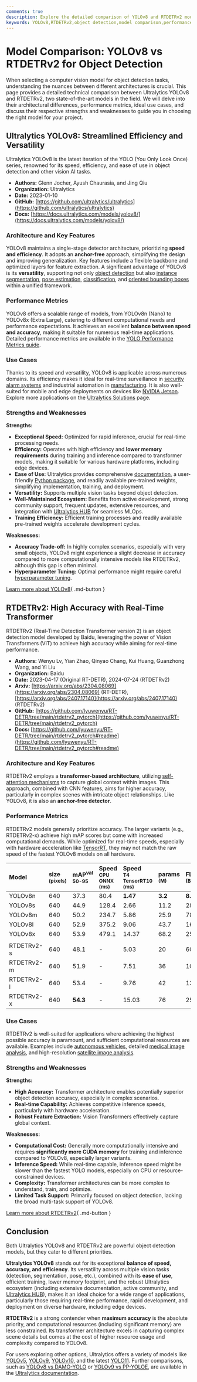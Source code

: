 ```yaml
---
comments: true
description: Explore the detailed comparison of YOLOv8 and RTDETRv2 models for object detection. Discover their architecture, performance, and best use cases.
keywords: YOLOv8,RTDETRv2,object detection,model comparison,performance metrics,real-time detection,transformer-based models,computer vision,Ultralytics
---
```


# Model Comparison: YOLOv8 vs RTDETRv2 for Object Detection

When selecting a computer vision model for object detection tasks, understanding the nuances between different architectures is crucial. This page provides a detailed technical comparison between Ultralytics YOLOv8 and RTDETRv2, two state-of-the-art models in the field. We will delve into their architectural differences, performance metrics, ideal use cases, and discuss their respective strengths and weaknesses to guide you in choosing the right model for your project.

<script async src="https://cdn.jsdelivr.net/npm/chart.js"></script>
<script defer src="../../javascript/benchmark.js"></script>

<canvas id="modelComparisonChart" width="1024" height="400" active-models='["YOLOv8", "RTDETRv2"]'></canvas>

## Ultralytics YOLOv8: Streamlined Efficiency and Versatility

Ultralytics YOLOv8 is the latest iteration of the YOLO (You Only Look Once) series, renowned for its speed, efficiency, and ease of use in object detection and other vision AI tasks.

- **Authors:** Glenn Jocher, Ayush Chaurasia, and Jing Qiu
- **Organization:** Ultralytics
- **Date:** 2023-01-10
- **GitHub:** [https://github.com/ultralytics/ultralytics](https://github.com/ultralytics/ultralytics)
- **Docs:** [https://docs.ultralytics.com/models/yolov8/](https://docs.ultralytics.com/models/yolov8/)

### Architecture and Key Features

YOLOv8 maintains a single-stage detector architecture, prioritizing **speed and efficiency**. It adopts an **anchor-free** approach, simplifying the design and improving generalization. Key features include a flexible backbone and optimized layers for feature extraction. A significant advantage of YOLOv8 is its **versatility**, supporting not only [object detection](https://docs.ultralytics.com/tasks/detect/) but also [instance segmentation](https://docs.ultralytics.com/tasks/segment/), [pose estimation](https://docs.ultralytics.com/tasks/pose/), [classification](https://docs.ultralytics.com/tasks/classify/), and [oriented bounding boxes](https://docs.ultralytics.com/tasks/obb/) within a unified framework.

### Performance Metrics

YOLOv8 offers a scalable range of models, from YOLOv8n (Nano) to YOLOv8x (Extra Large), catering to different computational needs and performance expectations. It achieves an excellent **balance between speed and accuracy**, making it suitable for numerous real-time applications. Detailed performance metrics are available in the [YOLO Performance Metrics guide](https://docs.ultralytics.com/guides/yolo-performance-metrics/).

### Use Cases

Thanks to its speed and versatility, YOLOv8 is applicable across numerous domains. Its efficiency makes it ideal for real-time surveillance in [security alarm systems](https://docs.ultralytics.com/guides/security-alarm-system/) and industrial automation in [manufacturing](https://www.ultralytics.com/solutions/ai-in-manufacturing). It is also well-suited for mobile and edge deployments on devices like [NVIDIA Jetson](https://docs.ultralytics.com/guides/nvidia-jetson/). Explore more applications on the [Ultralytics Solutions](https://www.ultralytics.com/solutions) page.

### Strengths and Weaknesses

**Strengths:**

- **Exceptional Speed:** Optimized for rapid inference, crucial for real-time processing needs.
- **Efficiency:** Operates with high efficiency and **lower memory requirements** during training and inference compared to transformer models, making it suitable for various hardware platforms, including edge devices.
- **Ease of Use:** Ultralytics provides comprehensive [documentation](https://docs.ultralytics.com/models/yolov8/), a user-friendly [Python package](https://docs.ultralytics.com/usage/python/), and readily available pre-trained weights, simplifying implementation, training, and deployment.
- **Versatility:** Supports multiple vision tasks beyond object detection.
- **Well-Maintained Ecosystem:** Benefits from active development, strong community support, frequent updates, extensive resources, and integration with [Ultralytics HUB](https://www.ultralytics.com/hub) for seamless MLOps.
- **Training Efficiency:** Efficient training processes and readily available pre-trained weights accelerate development cycles.

**Weaknesses:**

- **Accuracy Trade-off:** In highly complex scenarios, especially with very small objects, YOLOv8 might experience a slight decrease in accuracy compared to more computationally intensive models like RTDETRv2, although this gap is often minimal.
- **Hyperparameter Tuning:** Optimal performance might require careful [hyperparameter tuning](https://docs.ultralytics.com/guides/hyperparameter-tuning/).

[Learn more about YOLOv8](https://docs.ultralytics.com/models/yolov8/){ .md-button }

## RTDETRv2: High Accuracy with Real-Time Transformer

RTDETRv2 (Real-Time Detection Transformer version 2) is an object detection model developed by Baidu, leveraging the power of Vision Transformers (ViT) to achieve high accuracy while aiming for real-time performance.

- **Authors:** Wenyu Lv, Yian Zhao, Qinyao Chang, Kui Huang, Guanzhong Wang, and Yi Liu
- **Organization:** Baidu
- **Date:** 2023-04-17 (Original RT-DETR), 2024-07-24 (RTDETRv2)
- **Arxiv:** [https://arxiv.org/abs/2304.08069](https://arxiv.org/abs/2304.08069) (RT-DETR), [https://arxiv.org/abs/2407.17140](https://arxiv.org/abs/2407.17140) (RTDETRv2)
- **GitHub:** [https://github.com/lyuwenyu/RT-DETR/tree/main/rtdetrv2_pytorch](https://github.com/lyuwenyu/RT-DETR/tree/main/rtdetrv2_pytorch)
- **Docs:** [https://github.com/lyuwenyu/RT-DETR/tree/main/rtdetrv2_pytorch#readme](https://github.com/lyuwenyu/RT-DETR/tree/main/rtdetrv2_pytorch#readme)

### Architecture and Key Features

RTDETRv2 employs a **transformer-based architecture**, utilizing [self-attention mechanisms](https://www.ultralytics.com/glossary/self-attention) to capture global context within images. This approach, combined with CNN features, aims for higher accuracy, particularly in complex scenes with intricate object relationships. Like YOLOv8, it is also an **anchor-free detector**.

### Performance Metrics

RTDETRv2 models generally prioritize accuracy. The larger variants (e.g., RTDETRv2-x) achieve high mAP scores but come with increased computational demands. While optimized for real-time speeds, especially with hardware acceleration like [TensorRT](https://docs.ultralytics.com/integrations/tensorrt/), they may not match the raw speed of the fastest YOLOv8 models on all hardware.

| Model      | size<br><sup>(pixels) | mAP<sup>val<br>50-95 | Speed<br><sup>CPU ONNX<br>(ms) | Speed<br><sup>T4 TensorRT10<br>(ms) | params<br><sup>(M) | FLOPs<br><sup>(B) |
| :--------- | :-------------------- | :------------------- | :----------------------------- | :---------------------------------- | :----------------- | :---------------- |
| YOLOv8n    | 640                   | 37.3                 | 80.4                           | **1.47**                            | **3.2**            | **8.7**           |
| YOLOv8s    | 640                   | 44.9                 | 128.4                          | 2.66                                | 11.2               | 28.6              |
| YOLOv8m    | 640                   | 50.2                 | 234.7                          | 5.86                                | 25.9               | 78.9              |
| YOLOv8l    | 640                   | 52.9                 | 375.2                          | 9.06                                | 43.7               | 165.2             |
| YOLOv8x    | 640                   | 53.9                 | 479.1                          | 14.37                               | 68.2               | 257.8             |
|            |                       |                      |                                |                                     |                    |                   |
| RTDETRv2-s | 640                   | 48.1                 | -                              | 5.03                                | 20                 | 60                |
| RTDETRv2-m | 640                   | 51.9                 | -                              | 7.51                                | 36                 | 100               |
| RTDETRv2-l | 640                   | 53.4                 | -                              | 9.76                                | 42                 | 136               |
| RTDETRv2-x | 640                   | **54.3**             | -                              | 15.03                               | 76                 | 259               |

### Use Cases

RTDETRv2 is well-suited for applications where achieving the highest possible accuracy is paramount, and sufficient computational resources are available. Examples include [autonomous vehicles](https://www.ultralytics.com/solutions/ai-in-automotive), detailed [medical image analysis](https://www.ultralytics.com/glossary/medical-image-analysis), and high-resolution [satellite image analysis](https://www.ultralytics.com/blog/using-computer-vision-to-analyse-satellite-imagery).

### Strengths and Weaknesses

**Strengths:**

- **High Accuracy:** Transformer architecture enables potentially superior object detection accuracy, especially in complex scenarios.
- **Real-time Capability:** Achieves competitive inference speeds, particularly with hardware acceleration.
- **Robust Feature Extraction:** Vision Transformers effectively capture global context.

**Weaknesses:**

- **Computational Cost:** Generally more computationally intensive and requires **significantly more CUDA memory** for training and inference compared to YOLOv8, especially larger variants.
- **Inference Speed:** While real-time capable, inference speed might be slower than the fastest YOLO models, especially on CPU or resource-constrained devices.
- **Complexity:** Transformer architectures can be more complex to understand, train, and optimize.
- **Limited Task Support:** Primarily focused on object detection, lacking the broad multi-task support of YOLOv8.

[Learn more about RTDETRv2](https://github.com/lyuwenyu/RT-DETR/tree/main/rtdetrv2_pytorch#readme){ .md-button }

## Conclusion

Both Ultralytics YOLOv8 and RTDETRv2 are powerful object detection models, but they cater to different priorities.

**Ultralytics YOLOv8** stands out for its exceptional **balance of speed, accuracy, and efficiency**. Its versatility across multiple vision tasks (detection, segmentation, pose, etc.), combined with its **ease of use**, efficient training, lower memory footprint, and the robust Ultralytics ecosystem (including extensive documentation, active community, and [Ultralytics HUB](https://www.ultralytics.com/hub)), makes it an ideal choice for a wide range of applications, particularly those requiring real-time performance, rapid development, and deployment on diverse hardware, including edge devices.

**RTDETRv2** is a strong contender when **maximum accuracy** is the absolute priority, and computational resources (including significant memory) are less constrained. Its transformer architecture excels in capturing complex scene details but comes at the cost of higher resource usage and complexity compared to YOLOv8.

For users exploring other options, Ultralytics offers a variety of models like [YOLOv5](https://docs.ultralytics.com/models/yolov5/), [YOLOv9](https://docs.ultralytics.com/models/yolov9/), [YOLOv10](https://docs.ultralytics.com/models/yolov10/), and the latest [YOLO11](https://docs.ultralytics.com/models/yolo11/). Further comparisons, such as [YOLOv8 vs DAMO-YOLO](https://docs.ultralytics.com/compare/damo-yolo-vs-yolov8/) or [YOLOv9 vs PP-YOLOE](https://docs.ultralytics.com/compare/pp-yoloe-vs-yolov9/), are available in the [Ultralytics documentation](https://docs.ultralytics.com/compare/).
